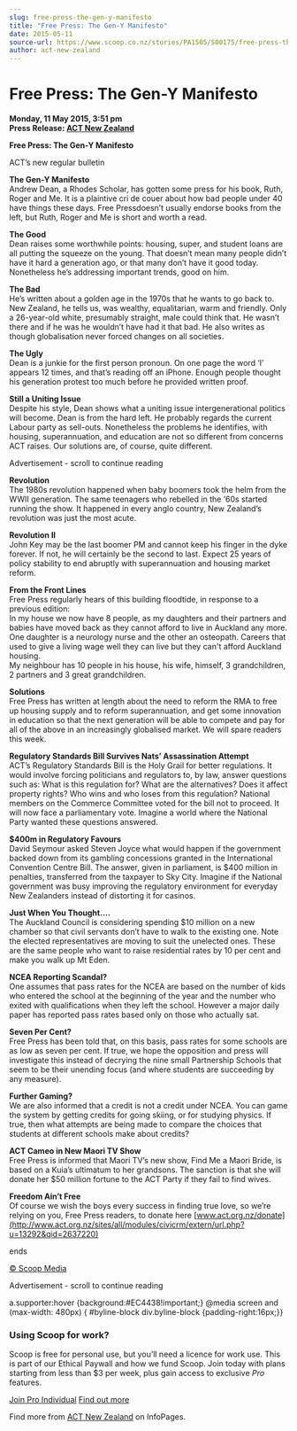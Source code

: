 ```yaml
---
slug: free-press-the-gen-y-manifesto
title: "Free Press: The Gen-Y Manifesto"
date: 2015-05-11
source-url: https://www.scoop.co.nz/stories/PA1505/S00175/free-press-the-gen-y-manifesto.htm
author: act-new-zealand
---
```

Free Press: The Gen-Y Manifesto
===============================

**Monday, 11 May 2015, 3:51 pm**  
**Press Release: [ACT New Zealand](https://info.scoop.co.nz/ACT_New_Zealand)**

**Free Press: The Gen-Y Manifesto**

ACT’s new regular bulletin  

**The Gen-Y Manifesto**  
Andrew Dean, a Rhodes Scholar, has gotten some press for his book, Ruth, Roger and Me. It is a plaintive cri de couer about how bad people under 40 have things these days. Free Pressdoesn’t usually endorse books from the left, but Ruth, Roger and Me is short and worth a read.

**The Good**  
Dean raises some worthwhile points: housing, super, and student loans are all putting the squeeze on the young. That doesn’t mean many people didn’t have it hard a generation ago, or that many don’t have it good today. Nonetheless he’s addressing important trends, good on him.

**The Bad**  
He’s written about a golden age in the 1970s that he wants to go back to. New Zealand, he tells us, was wealthy, equalitarian, warm and friendly. Only a 26-year-old white, presumably straight, male could think that. He wasn’t there and if he was he wouldn’t have had it that bad. He also writes as though globalisation never forced changes on all societies.

**The Ugly**  
Dean is a junkie for the first person pronoun. On one page the word ‘I’ appears 12 times, and that’s reading off an iPhone. Enough people thought his generation protest too much before he provided written proof.

**Still a Uniting Issue**  
Despite his style, Dean shows what a uniting issue intergenerational politics will become. Dean is from the hard left. He probably regards the current Labour party as sell-outs. Nonetheless the problems he identifies, with housing, superannuation, and education are not so different from concerns ACT raises. Our solutions are, of course, quite different.

Advertisement - scroll to continue reading





**Revolution**  
The 1980s revolution happened when baby boomers took the helm from the WWII generation. The same teenagers who rebelled in the ‘60s started running the show. It happened in every anglo country, New Zealand’s revolution was just the most acute.

**Revolution II**  
John Key may be the last boomer PM and cannot keep his finger in the dyke forever. If not, he will certainly be the second to last. Expect 25 years of policy stability to end abruptly with superannuation and housing market reform.

**From the Front Lines**  
Free Press regularly hears of this building floodtide, in response to a previous edition:  
In my house we now have 8 people, as my daughters and their partners and babies have moved back as they cannot afford to live in Auckland any more.  
One daughter is a neurology nurse and the other an osteopath. Careers that used to give a living wage well they can live but they can't afford Auckland housing.  
My neighbour has 10 people in his house, his wife, himself, 3 grandchildren, 2 partners and 3 great grandchildren.

**Solutions**  
Free Press has written at length about the need to reform the RMA to free up housing supply and to reform superannuation, and get some innovation in education so that the next generation will be able to compete and pay for all of the above in an increasingly globalised market. We will spare readers this week.

**Regulatory Standards Bill Survives Nats’ Assassination Attempt**  
ACT’s Regulatory Standards Bill is the Holy Grail for better regulations. It would involve forcing politicians and regulators to, by law, answer questions such as: What is this regulation for? What are the alternatives? Does it affect property rights? Who wins and who loses from this regulation? National members on the Commerce Committee voted for the bill not to proceed. It will now face a parliamentary vote. Imagine a world where the National Party wanted these questions answered.

**$400m in Regulatory Favours**  
David Seymour asked Steven Joyce what would happen if the government backed down from its gambling concessions granted in the International Convention Centre Bill. The answer, given in parliament, is $400 million in penalties, transferred from the taxpayer to Sky City. Imagine if the National government was busy improving the regulatory environment for everyday New Zealanders instead of distorting it for casinos.

**Just When You Thought….**  
The Auckland Council is considering spending $10 million on a new chamber so that civil servants don’t have to walk to the existing one. Note the elected representatives are moving to suit the unelected ones. These are the same people who want to raise residential rates by 10 per cent and make you walk up Mt Eden.

**NCEA Reporting Scandal?**  
One assumes that pass rates for the NCEA are based on the number of kids who entered the school at the beginning of the year and the number who exited with qualifications when they left the school. However a major daily paper has reported pass rates based only on those who actually sat.

**Seven Per Cent?**  
Free Press has been told that, on this basis, pass rates for some schools are as low as seven per cent. If true, we hope the opposition and press will investigate this instead of decrying the nine small Partnership Schools that seem to be their unending focus (and where students are succeeding by any measure).

**Further Gaming?**  
We are also informed that a credit is not a credit under NCEA. You can game the system by getting credits for going skiing, or for studying physics. If true, then what attempts are being made to compare the choices that students at different schools make about credits?

**ACT Cameo in New Maori TV Show**  
Free Press is informed that Maori TV’s new show, Find Me a Maori Bride, is based on a Kuia’s ultimatum to her grandsons. The sanction is that she will donate her $50 million fortune to the ACT Party if they fail to find wives.

**Freedom Ain’t Free**  
Of course we wish the boys every success in finding true love, so we’re relying on you, Free Press readers, to donate here [www.act.org.nz/donate](http://www.act.org.nz/sites/all/modules/civicrm/extern/url.php?u=13292&qid=2637220)

ends

[© Scoop Media](http://www.scoop.co.nz/about/terms.html)  

Advertisement - scroll to continue reading



a.supporter:hover {background:#EC4438!important;} @media screen and (max-width: 480px) { #byline-block div.byline-block {padding-right:16px;}}

### Using Scoop for work?

Scoop is free for personal use, but you’ll need a licence for work use. This is part of our Ethical Paywall and how we fund Scoop. Join today with plans starting from less than $3 per week, plus gain access to exclusive _Pro_ features.  
  
[Join Pro Individual](https://pro.scoop.co.nz/Individual/?from=ProIn24) [Find out more](https://pro.scoop.co.nz/using-scoop-for-work/?from=ProIn24)

Find more from [ACT New Zealand](https://info.scoop.co.nz/ACT_New_Zealand) on InfoPages.